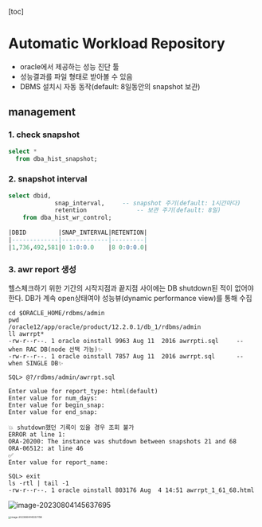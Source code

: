 [toc]

# Automatic Workload Repository

- oracle에서 제공하는 성능 진단 툴
- 성능결과를 파일 형태로 받아볼 수 있음
- DBMS 설치시 자동 동작(default: 8일동안의 snapshot 보관)



## management

### 1. check snapshot

```sql
select *
  from dba_hist_snapshot;
```

### 2. snapshot interval

```sql
select dbid,
			 snap_interval,		-- snapshot 주기(default: 1시간마다)
			 retention				-- 보관 주기(default: 8일)
	from dba_hist_wr_control;
	
|DBID         |SNAP_INTERVAL|RETENTION|
|-------------|-------------|---------|
|1,736,492,581|0 1:0:0.0    |8 0:0:0.0|
```

### 3. awr report 생성

헬스체크하기 위한 기간의 시작지점과 끝지점 사이에는
DB shutdown된 적이 없어야한다.
DB가 계속 open상태여야 성능뷰(dynamic performance view)를 통해 수집

```shell
cd $ORACLE_HOME/rdbms/admin
pwd
/oracle12/app/oracle/product/12.2.0.1/db_1/rdbms/admin
ll awrrpt*
-rw-r--r--. 1 oracle oinstall 9963 Aug 11  2016 awrrpti.sql		-- when RAC DB(node 선택 가능)✨
-rw-r--r--. 1 oracle oinstall 7857 Aug 11  2016 awrrpt.sql		-- when SINGLE DB✨

SQL> @?/rdbms/admin/awrrpt.sql

Enter value for report_type: html(default)
Enter value for num_days: 
Enter value for begin_snap: 
Enter value for end_snap: 

💥 shutdown했던 기록이 있을 경우 조회 불가
ERROR at line 1:
ORA-20200: The instance was shutdown between snapshots 21 and 68
ORA-06512: at line 46
✅ 
Enter value for report_name: 

SQL> exit
ls -rtl | tail -1
-rw-r--r--. 1 oracle oinstall 803176 Aug  4 14:51 awrrpt_1_61_68.html
```

![image-20230804145637695](C:\Users\ITWILL\AppData\Roaming\Typora\typora-user-images\image-20230804145637695.png)

<img src="C:\Users\ITWILL\AppData\Roaming\Typora\typora-user-images\image-20230804145557798.png" alt="image-20230804145557798" style="zoom:33%;" />